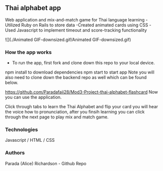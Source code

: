 
## Thai alphabet app
Web application and mix-and-match game for Thai language learning
  -Utilized Ruby on Rails to store data 
	-Created animated cards using CSS 
  -Used Javascript to implement timeout and score-tracking functionality
  
  ![](./Animated GIF-downsized.gif/Animated GIF-downsized.gif)


### How the app works
* To run the app, first fork and clone down this repo to your local device.

npm install to download dependencies
npm start to start app
Note you will also need to clone down the backend repo as well which can be found below.

https://github.com/Paradafaii28/Mod3-Project-thai-alphabet-flashcard
Now you can use the application.

Click through tabs to learn the Thai Alphabet and flip your card you will hear the voice how to pronunciation, after you finsih learning
you can click through the next page to play mix and match game.

### Technologies
Javascript / HTML / CSS

### Authors
Parada (Alice) Richardson - Github Repo
